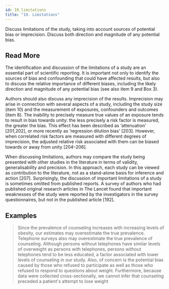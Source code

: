 ```yaml
---
id: 19_limitations
title: "19. Limitations"
---
```

Discuss limitations of the study, taking into account sources of potential bias or imprecision. Discuss both direction and magnitude of any potential bias.

## Read More

The identification and discussion of the limitations of a study are an essential part of scientific reporting. It is important not only to identify the sources of bias and confounding that could have affected results, but also to discuss the relative importance of different biases, including the likely direction and magnitude of any potential bias (see also item 9 and Box 3).

Authors should also discuss any imprecision of the results. Imprecision may arise in connection with several aspects of a study, including the study size (item 10) and the measurement of exposures, confounders and outcomes (item 8). The inability to precisely measure true values of an exposure tends to result in bias towards unity: the less precisely a risk factor is measured, the greater the bias. This effect has been described as ‘attenuation' [201,202], or more recently as ‘regression dilution bias' [203]. However, when correlated risk factors are measured with different degrees of imprecision, the adjusted relative risk associated with them can be biased towards or away from unity [204–206].

When discussing limitations, authors may compare the study being presented with other studies in the literature in terms of validity, generalisability and precision. In this approach, each study can be viewed as contribution to the literature, not as a stand-alone basis for inference and action [207]. Surprisingly, the discussion of important limitations of a study is sometimes omitted from published reports. A survey of authors who had published original research articles in The Lancet found that important weaknesses of the study were reported by the investigators in the survey questionnaires, but not in the published article [192].

## Examples

> Since the prevalence of counseling increases with increasing levels of obesity, our estimates may overestimate the true prevalence. Telephone surveys also may overestimate the true prevalence of counseling. Although persons without telephones have similar levels of overweight as persons with telephones, persons without telephones tend to be less educated, a factor associated with lower levels of counseling in our study. Also, of concern is the potential bias caused by those who refused to participate as well as those who refused to respond to questions about weight. Furthermore, because data were collected cross-sectionally, we cannot infer that counseling preceded a patient's attempt to lose weight